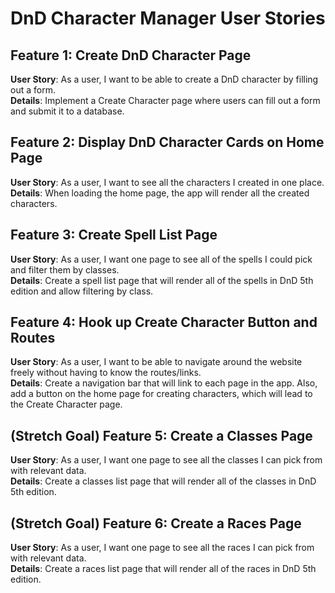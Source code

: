 # DnD Character Manager User Stories

## Feature 1: Create DnD Character Page

**User Story**: As a user, I want to be able to create a DnD character by filling out a form.  
**Details**: Implement a Create Character page where users can fill out a form and submit it to a database.

## Feature 2: Display DnD Character Cards on Home Page

**User Story**: As a user, I want to see all the characters I created in one place.  
**Details**: When loading the home page, the app will render all the created characters.

## Feature 3: Create Spell List Page

**User Story**: As a user, I want one page to see all of the spells I could pick and filter them by classes.  
**Details**: Create a spell list page that will render all of the spells in DnD 5th edition and allow filtering by class.

## Feature 4: Hook up Create Character Button and Routes

**User Story**: As a user, I want to be able to navigate around the website freely without having to know the routes/links.  
**Details**: Create a navigation bar that will link to each page in the app. Also, add a button on the home page for creating characters, which will lead to the Create Character page.

## (Stretch Goal) Feature 5: Create a Classes Page

**User Story**: As a user, I want one page to see all the classes I can pick from with relevant data.  
**Details**: Create a classes list page that will render all of the classes in DnD 5th edition.

## (Stretch Goal) Feature 6: Create a Races Page

**User Story**: As a user, I want one page to see all the races I can pick from with relevant data.  
**Details**: Create a races list page that will render all of the races in DnD 5th edition.
